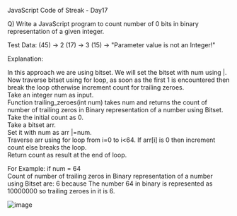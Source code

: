 JavaScript Code of Streak - Day17

Q) Write a JavaScript program to count number of 0 bits in binary representation of a given integer.

Test Data:
(45) -> 2
(17) -> 3
(15) -> "Parameter value is not an Integer!"

Explanation:

In this approach we are using bitset. We will set the bitset with num using |.   
Now traverse bitset using for loop, as soon as the first 1 is encountered then break the loop otherwise increment count for trailing zeroes.    
Take an integer num as input.    
Function trailing_zeroes(int num) takes num and returns the count of number of trailing zeros in Binary representation of a number using Bitset.     
Take the initial count as 0.      
Take a bitset arr.    
Set it with num as arr |=num.      
Traverse arr using for loop from i=0 to i<64. If arr[i] is 0 then increment count else breaks the loop.       
Return count as result at the end of loop.  

For Example: if num = 64      
Count of number of trailing zeros in Binary representation of a number using Bitset are: 6 because The number 64 in binary is represented as 10000000 so trailing zeroes in it is 6.     


![image](https://user-images.githubusercontent.com/117966470/213972429-6f62a250-edcb-4cc1-bc9b-a8b232af6c4f.png)

